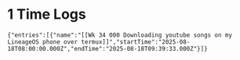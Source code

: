 
# 1 Time Logs

```simple-time-tracker
{"entries":[{"name":"[[Wk 34 000 Downloading youtube songs on my LineageOS phone over termux]]","startTime":"2025-08-18T08:00:00.000Z","endTime":"2025-08-18T09:39:33.000Z"}]}
```
